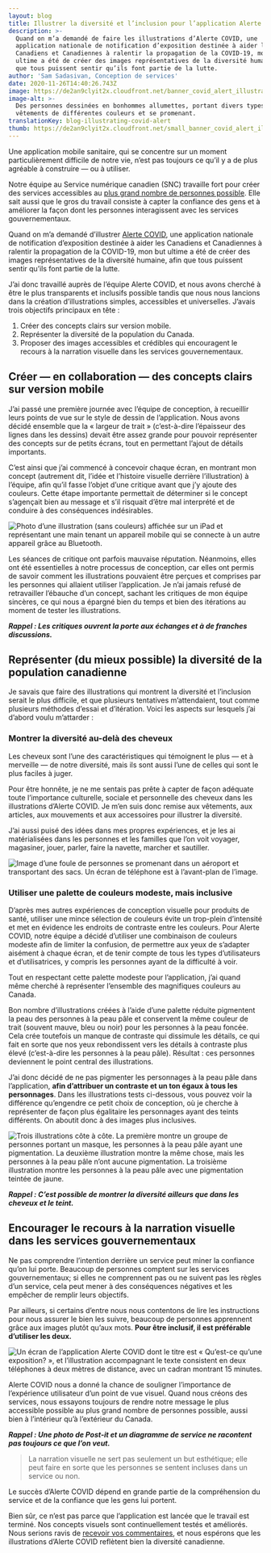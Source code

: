 ```yaml
---
layout: blog
title: Illustrer la diversité et l’inclusion pour l’application Alerte COVID
description: >-
  Quand on m’a demandé de faire les illustrations d’Alerte COVID, une
  application nationale de notification d’exposition destinée à aider les
  Canadiens et Canadiennes à ralentir la propagation de la COVID-19, mon but
  ultime a été de créer des images représentatives de la diversité humaine, afin
  que tous puissent sentir qu’ils font partie de la lutte.
author: 'Sam Sadasivan, Conception de services'
date: 2020-11-26T14:40:26.743Z
image: https://de2an9clyit2x.cloudfront.net/banner_covid_alert_illustration_7da49c6dc3.jpg
image-alt: >-
  Des personnes dessinées en bonhommes allumettes, portant divers types de
  vêtements de différentes couleurs et se promenant.
translationKey: blog-illustrating-covid-alert
thumb: https://de2an9clyit2x.cloudfront.net/small_banner_covid_alert_illustration_7da49c6dc3.jpg
---
```

Une application mobile sanitaire, qui se concentre sur un moment particulièrement difficile de notre vie, n’est pas toujours ce qu’il y a de plus agréable à construire — ou à utiliser.

Notre équipe au Service numérique canadien (SNC) travaille fort pour créer des services accessibles au [plus grand nombre de personnes possible](https://numerique.canada.ca/2020/10/02/d%C3%A9velopper-un-service-efficace-de-notification-dexposition-comme-alerte-covid/). Elle sait aussi que le gros du travail consiste à capter la confiance des gens et à améliorer la façon dont les personnes interagissent avec les services gouvernementaux.

Quand on m’a demandé d’illustrer [Alerte COVID](https://www.canada.ca/fr/sante-publique/services/maladies/maladie-coronavirus-covid-19/alerte-covid.html), une application nationale de notification d’exposition destinée à aider les Canadiens et Canadiennes à ralentir la propagation de la COVID-19, mon but ultime a été de créer des images représentatives de la diversité humaine, afin que tous puissent sentir qu’ils font partie de la lutte.

J’ai donc travaillé auprès de l’équipe Alerte COVID, et nous avons cherché à être le plus transparents et inclusifs possible tandis que nous nous lancions dans la création d’illustrations simples, accessibles et universelles. J’avais trois objectifs principaux en tête :

1. Créer des concepts clairs sur version mobile.
2. Représenter la diversité de la population du Canada.
3. Proposer des images accessibles et crédibles qui encouragent le recours à la narration visuelle dans les services gouvernementaux.

## Créer — en collaboration — des concepts clairs sur version mobile

J’ai passé une première journée avec l’équipe de conception, à recueillir leurs points de vue sur le style de dessin de l’application. Nous avons décidé ensemble que la « largeur de trait » (c’est-à-dire l’épaisseur des lignes dans les dessins) devait être assez grande pour pouvoir représenter des concepts sur de petits écrans, tout en permettant l’ajout de détails importants.

C’est ainsi que j’ai commencé à concevoir chaque écran, en montrant mon concept (autrement dit, l’idée et l’histoire visuelle derrière l’illustration) à l’équipe, afin qu’il fasse l’objet d’une critique avant que j’y ajoute des couleurs. Cette étape importante permettait de déterminer si le concept s’agençait bien au message et s’il risquait d’être mal interprété et de conduire à des conséquences indésirables.

![Photo d’une illustration (sans couleurs) affichée sur un iPad et représentant une main tenant un appareil mobile qui se connecte à un autre appareil grâce au Bluetooth.](https://de2an9clyit2x.cloudfront.net/covid_alert_illustration1_42b9139b04.jpg)

Les séances de critique ont parfois mauvaise réputation. Néanmoins, elles ont été essentielles à notre processus de conception, car elles ont permis de savoir comment les illustrations pouvaient être perçues et comprises par les personnes qui allaient utiliser l’application. Je n’ai jamais refusé de retravailler l’ébauche d’un concept, sachant les critiques de mon équipe sincères, ce qui nous a épargné bien du temps et bien des itérations au moment de tester les illustrations.

***Rappel : Les critiques ouvrent la porte aux échanges et à de franches discussions.***

## Représenter (du mieux possible) la diversité de la population canadienne

Je savais que faire des illustrations qui montrent la diversité et l’inclusion serait le plus difficile, et que plusieurs tentatives m’attendaient, tout comme plusieurs méthodes d’essai et d’itération. Voici les aspects sur lesquels j’ai d’abord voulu m’attarder :

### Montrer la diversité au-delà des cheveux

Les cheveux sont l’une des caractéristiques qui témoignent le plus — et à merveille — de notre diversité, mais ils sont aussi l’une de celles qui sont le plus faciles à juger.

Pour être honnête, je ne me sentais pas prête à capter de façon adéquate toute l’importance culturelle, sociale et personnelle des cheveux dans les illustrations d’Alerte COVID. Je m’en suis donc remise aux vêtements, aux articles, aux mouvements et aux accessoires pour illustrer la diversité.

J’ai aussi puisé des idées dans mes propres expériences, et je les ai matérialisées dans les personnes et les familles que l’on voit voyager, magasiner, jouer, parler, faire la navette, marcher et sautiller.

![Image d’une foule de personnes se promenant dans un aéroport et transportant des sacs. Un écran de téléphone est à l’avant-plan de l’image.](https://de2an9clyit2x.cloudfront.net/covid_alert_illustration2_aa1499dea8.jpg)

### Utiliser une palette de couleurs modeste, mais inclusive

D’après mes autres expériences de conception visuelle pour produits de santé, utiliser une mince sélection de couleurs évite un trop-plein d’intensité et met en évidence les endroits de contraste entre les couleurs. Pour Alerte COVID, notre équipe a décidé d’utiliser une combinaison de couleurs modeste afin de limiter la confusion, de permettre aux yeux de s’adapter aisément à chaque écran, et de tenir compte de tous les types d’utilisateurs et d’utilisatrices, y compris les personnes ayant de la difficulté à voir.

Tout en respectant cette palette modeste pour l’application, j’ai quand même cherché à représenter l’ensemble des magnifiques couleurs au Canada.

Bon nombre d’illustrations créées à l’aide d’une palette réduite pigmentent la peau des personnes à la peau pâle et conservent la même couleur de trait (souvent mauve, bleu ou noir) pour les personnes à la peau foncée. Cela crée toutefois un manque de contraste qui dissimule les détails, ce qui fait en sorte que nos yeux rebondissent vers les détails à contraste plus élevé (c’est-à-dire les personnes à la peau pâle). Résultat : ces personnes deviennent le point central des illustrations.

J’ai donc décidé de ne pas pigmenter les personnages à la peau pâle dans l’application, **afin d’attribuer un contraste et un ton égaux à tous les personnages**. Dans les illustrations tests ci-dessous, vous pouvez voir la différence qu’engendre ce petit choix de conception, où je cherche à représenter de façon plus égalitaire les personnages ayant des teints différents. On aboutit donc à des images plus inclusives.

![Trois illustrations côte à côte. La première montre un groupe de personnes portant un masque, les personnes à la peau pâle ayant une pigmentation. La deuxième illustration montre la même chose, mais les personnes à la peau pâle n’ont aucune pigmentation. La troisième illustration montre les personnes à la peau pâle avec une pigmentation teintée de jaune.](https://de2an9clyit2x.cloudfront.net/covid_alert_illustration3_4c71e0d32d.png)

***Rappel : C’est possible de montrer la diversité ailleurs que dans les cheveux et le teint.***

## Encourager le recours à la narration visuelle dans les services gouvernementaux

Ne pas comprendre l’intention derrière un service peut miner la confiance qu’on lui porte. Beaucoup de personnes comptent sur les services gouvernementaux; si elles ne comprennent pas ou ne suivent pas les règles d’un service, cela peut mener à des conséquences négatives et les empêcher de remplir leurs objectifs.

Par ailleurs, si certains d’entre nous nous contentons de lire les instructions pour nous assurer le bien les suivre, beaucoup de personnes apprennent grâce aux images plutôt qu’aux mots.  **Pour être inclusif, il est préférable d’utiliser les deux.**

![Un écran de l’application Alerte COVID dont le titre est « Qu’est-ce qu’une exposition? », et l’illustration accompagnant le texte consistent en deux téléphones à deux mètres de distance, avec un cadran montrant 15 minutes.](https://de2an9clyit2x.cloudfront.net/covid_alert_illustration4_fr_cc78c24852.jpg)

Alerte COVID nous a donné la chance de souligner l’importance de l’expérience utilisateur d’un point de vue visuel. Quand nous créons des services, nous essayons toujours de rendre notre message le plus accessible possible au plus grand nombre de personnes possible, aussi bien à l’intérieur qu’à l’extérieur du Canada.

***Rappel : Une photo de Post-it et un diagramme de service ne racontent pas toujours ce que l’on veut.***

> La narration visuelle ne sert pas seulement un but esthétique; elle peut faire en sorte que les personnes se sentent incluses dans un service ou non.

Le succès d’Alerte COVID dépend en grande partie de la compréhension du service et de la confiance que les gens lui portent.

Bien sûr, ce n’est pas parce que l’application est lancée que le travail est terminé. Nos concepts visuels sont continuellement testés et améliorés. Nous serions ravis de [recevoir vos commentaires](mailto:cds-snc@servicecanada.gc.ca), et nous espérons que les illustrations d’Alerte COVID reflètent bien la diversité canadienne.


